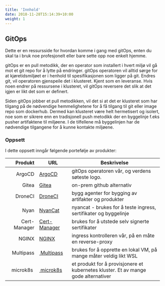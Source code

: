 ```yaml
---
title: 'Innhold'
date: 2018-11-28T15:14:39+10:00
weight: 1
---
```


## GitOps

Dette er en ressursside for hvordan komme i gang med gitOps, enten du skal ta i bruk noe profesjonelt eller bare sette opp noe enkelt hjemme.

gitOps er en pull metodikk, der en operator som installert i hvert miljø vil gå mot et git repo for å lytte på endringer. gitOps operatoren vil alltid sørge for at kjøretidsmiljøet er i henhold til spesifikasjonen som ligger på git. Endres git, vil operatoren gjenspeile det i klusteret. Kjent som en leveranse. Hvis noen endrer på ressursene i klusteret, vil gitOps reversere det slik at det igjen er likt det som er definert.

Siden gitOps jobber et pull metodikken, vil det si at det er klusteret som har tilgang på de nødvendige hemmelighetene for å få tilgang til git eller image repo som dockerhub. Dermed kan klusteret være helt hermetisert og isolert, noe som er sikrere enn en tradisjonell push metodikk der en byggelinje f.eks pusher artifaktene til miljøene. I de tilfellene må byggelinjen har de nødvendige tilgangene for å kunne kontakte miljøene.

### Oppsett
I dette oppsett inngår følgende portefølje av produkter:

Produkt | URL | Beskrivelse
---:|---|---
ArgoCD | [ArgoCD](https://argo-cd.readthedocs.io/en/stable/) | gitOps operatoren vår, og verdens søteste logo.
Gitea | [Gitea](https://gitea.io/en-us/) | on-prem github alternativ
DroneCI | [DroneCI](https://www.drone.io) | bygg agenter for bygging av artifakter og produkter
Nyan | [NyanCat](https://github.com/cristurm/nyan-cat) | nyancat - brukes for å teste ingress, sertifikater og byggelinje
Cert-Manager | [Cert-Manager](https://cert-manager.io) | brukes for å utstede selv signerte sertifikater
NGINX | [NGINX](https://www.nginx.com) | ingress kontrolleren vår, på en måte en reverse-proxy
Multipass |[ Multipass](http://multipass.run) | brukes for å opprette en lokal VM, på mange måter veldig likt WSL
microk8s |[ microk8s](http://microk8s.io) | et produkt for å provisjonere et kubernetes kluster. Et av mange gode alternativer